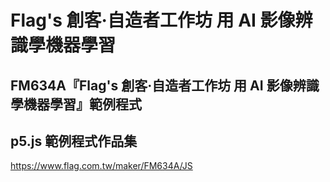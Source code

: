 # Flag's 創客‧自造者工作坊 用 AI 影像辨識學機器學習
## FM634A『Flag's 創客‧自造者工作坊 用 AI 影像辨識學機器學習』範例程式
## p5.js 範例程式作品集
https://www.flag.com.tw/maker/FM634A/JS

